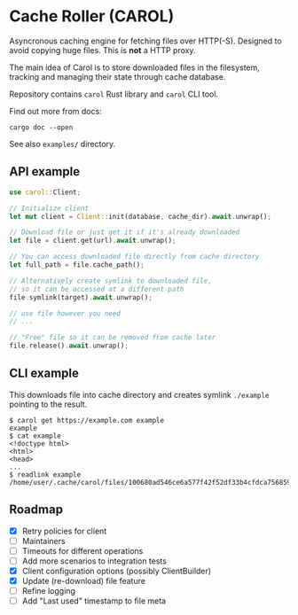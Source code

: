 # Cache Roller (CAROL)

Asyncronous caching engine for fetching files over HTTP(-S).
Designed to avoid copying huge files. This is **not** a HTTP proxy.

The main idea of Carol is to store downloaded files in the filesystem,
tracking and managing their state through cache database.

Repository contains `carol` Rust library and `carol` CLI tool.

Find out more from docs:

```shell
cargo doc --open
```

See also `examples/` directory.

## API example

```rust
use carol::Client;

// Initialize client
let mut client = Client::init(database, cache_dir).await.unwrap();

// Download file or just get it if it's already downloaded
let file = client.get(url).await.unwrap();

// You can access downloaded file directly from cache directory
let full_path = file.cache_path();

// Alternatively create symlink to downloaded file,
// so it can be accessed at a different path
file.symlink(target).await.unwrap();

// use file however you need
// ...

// "Free" file so it can be removed from cache later
file.release().await.unwrap();
```

## CLI example

This downloads file into cache directory and creates symlink `./example` pointing to the result.

```plaintext
$ carol get https://example.com example
example
$ cat example
<!doctype html>
<html>
<head>
...
$ readlink example 
/home/user/.cache/carol/files/100680ad546ce6a577f42f52df33b4cfdca756859e664b8d7de329b150d09ce9
```

## Roadmap

- [x] Retry policies for client
- [ ] Maintainers
- [ ] Timeouts for different operations
- [ ] Add more scenarios to integration tests
- [x] Client configuration options (possibly ClientBuilder)
- [x] Update (re-download) file feature
- [ ] Refine logging
- [ ] Add "Last used" timestamp to file meta
